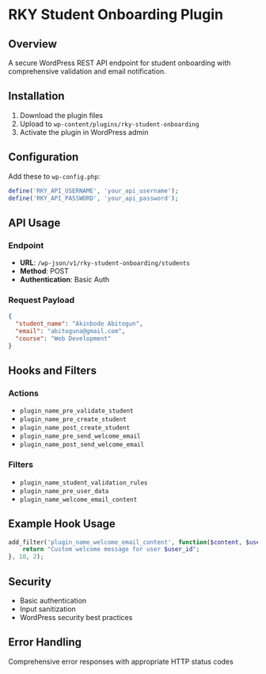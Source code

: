 # RKY Student Onboarding Plugin

## Overview
A secure WordPress REST API endpoint for student onboarding with comprehensive validation and email notification.

## Installation
1. Download the plugin files
2. Upload to `wp-content/plugins/rky-student-onboarding`
3. Activate the plugin in WordPress admin

## Configuration
Add these to `wp-config.php`:
```php
define('RKY_API_USERNAME', 'your_api_username');
define('RKY_API_PASSWORD', 'your_api_password');
```

## API Usage
### Endpoint
- **URL**: `/wp-json/v1/rky-student-onboarding/students`
- **Method**: POST
- **Authentication**: Basic Auth

### Request Payload
```json
{
  "student_name": "Akinbode Abitogun",
  "email": "abitoguna@gmail.com",
  "course": "Web Development"
}
```

## Hooks and Filters
### Actions
- `plugin_name_pre_validate_student`
- `plugin_name_pre_create_student`
- `plugin_name_post_create_student`
- `plugin_name_pre_send_welcome_email`
- `plugin_name_post_send_welcome_email`

### Filters
- `plugin_name_student_validation_rules`
- `plugin_name_pre_user_data`
- `plugin_name_welcome_email_content`

## Example Hook Usage
```php
add_filter('plugin_name_welcome_email_content', function($content, $user_id) {
    return "Custom welcome message for user $user_id";
}, 10, 2);
```

## Security
- Basic authentication
- Input sanitization
- WordPress security best practices

## Error Handling
Comprehensive error responses with appropriate HTTP status codes
